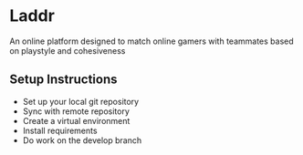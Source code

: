 # Laddr
An online platform designed to match online gamers with teammates based on playstyle and cohesiveness
## Setup Instructions
- Set up your local git repository
- Sync with remote repository
- Create a virtual environment
- Install requirements
- Do work on the develop branch
